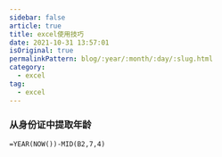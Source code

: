 ```yaml
---
sidebar: false
article: true  
title: excel使用技巧  
date: 2021-10-31 13:57:01  
isOriginal: true
permalinkPattern: blog/:year/:month/:day/:slug.html  
category: 
  - excel  
tag: 
  - excel
---
```


### 从身份证中提取年龄

`=YEAR(NOW())-MID(B2,7,4)`
